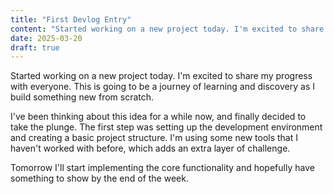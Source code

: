 ```yaml
---
title: "First Devlog Entry"
content: "Started working on a new project today. I'm excited to share my progress with everyone. This is going to be a journey of learning and discovery as I build something new from scratch."
date: 2025-03-20
draft: true
---
```


Started working on a new project today. I'm excited to share my progress with everyone. This is going to be a journey of learning and discovery as I build something new from scratch.

I've been thinking about this idea for a while now, and finally decided to take the plunge. The first step was setting up the development environment and creating a basic project structure. I'm using some new tools that I haven't worked with before, which adds an extra layer of challenge.

Tomorrow I'll start implementing the core functionality and hopefully have something to show by the end of the week.
